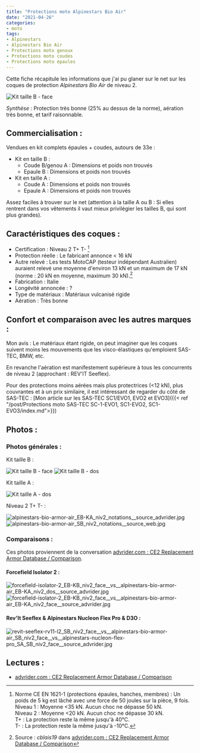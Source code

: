 ```yaml
---
title: "Protections moto Alpinestars Bio Air"
date: "2021-04-26"
categories: 
- moto
tags:
- Alpinestars
- Alpinestars Bio Air
- Protections moto genoux
- Protections moto coudes
- Protections moto épaules
---
```


Cette fiche récapitule les informations que j'ai pu glaner sur le net sur les coques de protection _Alpinestars Bio Air_ de niveau 2.

<!--more-->

![Kit taille B - face](alpinestars-bio-armor-air_EB-KA_niv2_face__vs__alpinestars-bio-armor-air_SB_niv2_face.jpg)

_Synthèse :_ Protection très bonne (25% au dessus de la norme), aération très bonne, et tarif raisonnable.


Commercialisation :
-------------------

Vendues en kit complets épaules + coudes, autours de 33e :

- Kit en taille B :
    - Coude B/genou A : Dimensions et poids non trouvés
    - Epaule B : Dimensions et poids non trouvés
- Kit en taille A :
    - Coude A : Dimensions et poids non trouvés
    - Epaule A : Dimensions et poids non trouvés

Assez faciles à trouver sur le net (attention à la taille A ou B : Si elles rentrent dans vos vêtements il vaut mieux privilégier les tailles B, qui sont plus grandes).

Caractéristiques des coques :
-----------------------------

- Certification : Niveau 2 T+ T- [^1]
- Protection réelle : Le fabricant annonce < 16 kN
- Autre relevé : Les tests MotoCAP (testeur indépendant Australien) auraient relevé une moyenne d'environ 13 kN et un maximum de 17 kN (norme : 20 kN en moyenne, maximum 30 kN).[^2] 
- Fabrication : Italie
- Longévité annoncée : ?
- Type de matériaux : Matériaux vulcanisé rigide
- Aération : Très bonne


Confort et comparaison avec les autres marques : 
------------------------------------------------

Mon avis :
Le matériaux étant rigide, on peut imaginer que les coques suivent moins les mouvements que les visco-élastiques qu'emploient SAS-TEC, BMW, etc.

En revanche l'aération est manifestement supérieure à tous les concurrents de niveau 2 (approchant : REV'IT Seeflex).

Pour des protections moins aérées mais plus protectrices (<12 kN), plus couvrantes et à un prix similaire, il est intéressant de regarder du côté de SAS-TEC :
[Mon article sur les SAS-TEC SC1/EVO1, EVO2 et EVO3]({{< ref "/post/Protections moto SAS-TEC SC-1-EVO1, SC1-EVO2, SC1-EVO3/index.md">}})


Photos :
--------

### Photos générales :

Kit taille B :

![Kit taille B - face](alpinestars-bio-armor-air_EB-KA_niv2_face__vs__alpinestars-bio-armor-air_SB_niv2_face.jpg)
![Kit taille B - dos](alpinestars-bio-armor-air_EB-KA_niv2_dos__vs__alpinestars-bio-armor-air_SB_niv2_dos.jpg)

Kit taille A :

![Kit taille A - dos](alpinestars-bio-armor-air_EA_niv2_dos__vs__alpinestars-bio-armor-air_SA_niv2_dos.jpg)

Niveau 2 T+ T- : 

![alpinestars-bio-armor-air_EB-KA_niv2_notations__source_advrider.jpg](alpinestars-bio-armor-air_EB-KA_niv2_notations__source_advrider.jpg)
![alpinestars-bio-armor-air_SB_niv2_notations__source_web.jpg](alpinestars-bio-armor-air_SB_niv2_notations__source_web.jpg)



### Comparaisons :

Ces photos proviennent de la conversation [advrider.com : CE2 Replacement Armor Database / Comparison](https://advrider.com/f/threads/ce2-replacement-armor-database-comparison.1466522/).


#### Forcefield Isolator 2 :

![forcefield-isolator-2_EB-KB_niv2_face__vs__alpinestars-bio-armor-air_EB-KA_niv2_dos__source_advrider.jpg](forcefield-isolator-2_EB-KB_niv2_face__vs__alpinestars-bio-armor-air_EB-KA_niv2_dos__source_advrider.jpg)
![forcefield-isolator-2_EB-KB_niv2_face__vs__alpinestars-bio-armor-air_EB-KA_niv2_face__source_advrider.jpg](forcefield-isolator-2_EB-KB_niv2_face__vs__alpinestars-bio-armor-air_EB-KA_niv2_face__source_advrider.jpg)


#### Rev'It Seeflex & Alpinestars Nucleon Flex Pro & D3O :

![revit-seeflex-rv11-l2_SB_niv2_face__vs__alpinestars-bio-armor-air_SB_niv2_face__vs__alpinestars-nucleon-flex-pro_SA_SB_niv2_face__source_advrider.jpg](revit-seeflex-rv11-l2_SB_niv2_face__vs__alpinestars-bio-armor-air_SB_niv2_face__vs__alpinestars-nucleon-flex-pro_SA_SB_niv2_face__source_advrider.jpg)


Lectures :
----------

- [advrider.com : CE2 Replacement Armor Database / Comparison](https://advrider.com/f/threads/ce2-replacement-armor-database-comparison.1466522/)


[^1]: Norme CE EN 1621-1 (protections épaules, hanches, membres) : Un poids de 5 kg est lâché avec une force de 50 joules sur la pièce, 9 fois.<br />
Niveau 1 : Moyenne <35 kN. Aucun choc ne dépasse 50 kN.<br />
Niveau 2 : Moyenne <20 kN. Aucun choc ne dépasse 30 kN.<br />
T+ : La protection reste la même jusqu'à 40°C.<br />
T- : La protection reste la même jusqu'à -10°C.

[^2]: Source : _cblais19_ dans [advrider.com : CE2 Replacement Armor Database / Comparison](https://advrider.com/f/threads/ce2-replacement-armor-database-comparison.1466522/)